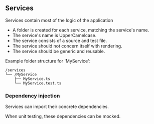 ## Services

Services contain most of the logic of the application

- A folder is created for each service, matching the service's name.
- The service's name is UpperCamelcase.
- The service consists of a source and test file.
- The service should not concern itself with rendering.
- The service should be generic and reusable.

Example folder structure for 'MyService':
```
/services
└── /MyService
    ├── MyService.ts
    └── MyService.test.ts
```

### Dependency injection

Services can import their concrete dependencies.

When unit testing, these dependencies can be mocked.